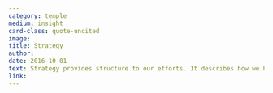 ```yaml
---
category: temple
medium: insight
card-class: quote-uncited
image:
title: Strategy
author:
date: 2016-10-01
text: Strategy provides structure to our efforts. It describes how we handle the use of available resources (like materials, energy, time, and knowledge) and how we respond to new information or obstacles. Our strategies may be steeped in tradition. They may be simple or complex. They may be consciously or unconsciously undertaken.
link:
---
```

